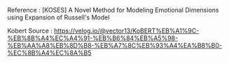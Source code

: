 Reference : [KOSES] A Novel Method for Modeling Emotional Dimensions using Expansion of Russell's Model

Kobert Source : https://velog.io/@vector13/KoBERT%EB%A1%9C-%EB%8B%A4%EC%A4%91-%EB%B6%84%EB%A5%98-%EB%AA%A8%EB%8D%B8-%EB%A7%8C%EB%93%A4%EA%B8%B0-%EC%8B%A4%EC%8A%B5

